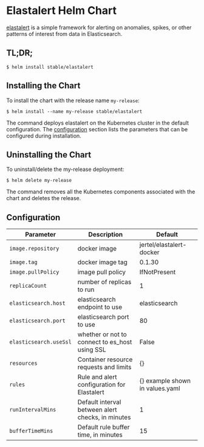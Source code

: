# Elastalert Helm Chart

[elastalert](https://github.com/Yelp/elastalert) is a simple framework for alerting on anomalies, spikes, or other patterns of interest from data in Elasticsearch.

## TL;DR;

```console
$ helm install stable/elastalert
```

## Installing the Chart

To install the chart with the release name `my-release`:

```console
$ helm install --name my-release stable/elastalert
```

The command deploys elastalert on the Kubernetes cluster in the default configuration. The [configuration](#configuration) section lists the parameters that can be configured during installation.

## Uninstalling the Chart

To uninstall/delete the my-release deployment:

```console
$ helm delete my-release
```

The command removes all the Kubernetes components associated with the chart and deletes the release.

## Configuration

|       Parameter        |                    Description                    |             Default             |
| ---------------------- | ------------------------------------------------- | ------------------------------- |
| `image.repository`     | docker image                                      | jertel/elastalert-docker        |
| `image.tag`            | docker image tag                                  | 0.1.30                          |
| `image.pullPolicy`     | image pull policy                                 | IfNotPresent                    |
| `replicaCount`         | number of replicas to run                         | 1                               |
| `elasticsearch.host`   | elasticsearch endpoint to use                     | elasticsearch                   |
| `elasticsearch.port`   | elasticsearch port to use                         | 80                              |
| `elasticsearch.useSsl` | whether or not to connect to es_host using SSL    | False                           |
| `resources`            | Container resource requests and limits            | {}                              |
| `rules`                | Rule and alert configuration for Elastalert       | {} example shown in values.yaml |
| `runIntervalMins`      | Default interval between alert checks, in minutes | 1                               |
| `bufferTimeMins`       | Default rule buffer time, in minutes              | 15                              |
